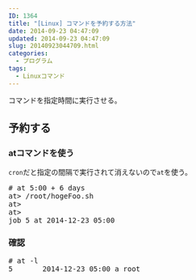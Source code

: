 ```yaml
---
ID: 1364
title: "[Linux] コマンドを予約する方法"
date: 2014-09-23 04:47:09
updated: 2014-09-23 04:47:09
slug: 20140923044709.html
categories:
  - プログラム
tags:
  - Linuxコマンド
---
```


コマンドを指定時間に実行させる。

<!--more-->
<h2>予約する</h2>
<h3>atコマンドを使う</h3>
<code>cron</code>だと指定の間隔で実行されて消えないので<code>at</code>を使う。
<pre class="prettyprint"># at 5:00 + 6 days
at> /root/hogeFoo.sh
at>
at> <EOT>
job 5 at 2014-12-23 05:00</pre>

<h3>確認</h3>
<pre class="prettyprint"># at -l
5       2014-12-23 05:00 a root</pre>
